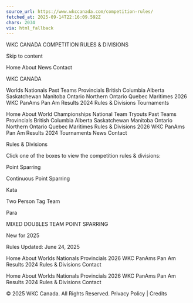 ```yaml
---
source_url: https://www.wkccanada.com/competition-rules/
fetched_at: 2025-09-14T22:16:09.592Z
chars: 2034
via: html_fallback
---
```

WKC CANADA COMPETITION RULES &amp; DIVISIONS 
 
 
 
 

 
 
 
 
 
 
 
 

 
 
 
 
 
 
 
 
 
 
 
 
 
 
 
 
 
 
 
 
 
 
 
 
 
 
 
 
 
 
 
 

 
 
 Skip to content 
 
 
 
 
 
 
 
 
 
 
 
 
 
 
 
 
 
 Home About News Contact 
 
 
 
 
 
 
 
 
 
 
 
 
 
 
 
 
 
 
 
 
 
 
 
 
 
 
 
 
 
 
 
 
 
 
 
 
 
 
 
 
 
 
 
 
 
 
 
 
 
 
 
 
 
 
 
 
 
 
 WKC CANADA 
 
 
 
 
 
 
 
 
 
 
 
 
 
 
 
 
 Worlds Nationals Past Teams Provincials British Columbia Alberta Saskatchewan Manitoba Ontario Northern Ontario Quebec Maritimes 2026 WKC PanAms Pan Am Results 2024 Rules &#038; Divisions Tournaments 
 
 
 
 
 

 
 
 
 
 
 
 
 
 
 
 
 Home About World Championships National Team Tryouts Past Teams Provincials British Columbia Alberta Saskatchewan Manitoba Ontario Northern Ontario Quebec Maritimes Rules &#038; Divisions 2026 WKC PanAms Pan Am Results 2024 Tournaments News Contact 
 
 
 
 
 
 
 
 
 
 
 
 
 
 
 
 
 
 
 
 Rules &#038; Divisions 
 
 
 
 
 
 
 

 
 
 
 

 
 
 
 
 
 
 

 

 
 
 
 
 
 
 
 
 
 
 
 
 
 
 

 
 
 
 
 

 
 
 
 
 
 
 
 
 
 
 
 
 Click one of the boxes to view the competition rules & divisions: 
 
 
 
 
 
 

 
 
 
 
 
 
 
 
 
 
 
 
 
 
 
 
 
 
 
 
 Point Sparring 
 
 
 
 
 
 
 
 
 
 
 
 
 
 
 
 
 
 
 
 
 
 
 Continuous Point Sparring 
 
 
 
 
 
 
 
 
 
 
 
 
 
 
 
 
 
 
 
 
 
 
 Kata 
 
 
 
 
 
 
 
 
 
 
 
 
 
 
 
 
 
 
 
 
 
 
 Two Person Tag Team 
 
 
 
 
 
 
 
 
 
 
 
 
 
 
 
 
 
 
 
 
 
 
 Para 
 
 
 
 
 
 
 
 
 
 
 
 
 
 
 
 
 MIXED DOUBLES TEAM POINT SPARRING 
 
 
 
 
 New for 2025 
 
 
 
 
 
 
 
 
 

 
 
 
 
 
 Rules Updated: June 24, 2025 
 
 
 
 
 
 
 
 
 
 
 
 

 
 
 
 

 
 
 
 
 
 
 
 
 
 
 
 
 
 
 
 
 
 
 
 
 
 
 
 Home About Worlds Nationals Provincials 2026 WKC PanAms Pan Am Results 2024 Rules &#038; Divisions Contact 
 
 
 
 
 
 
 
 
 
 
 
 
 Home About Worlds Nationals Provincials 2026 WKC PanAms Pan Am Results 2024 Rules &#038; Divisions Contact 
 
 
 
 
 

 
 
 
 
 
 
 
 
 
 
 
 
 
 
 
 
 
 
 
 
 
 
 
 
 
 
 
 
 
 
 
 
 
 
 
 © 2025 WKC Canada. All Rights Reserved. Privacy Policy | Credits